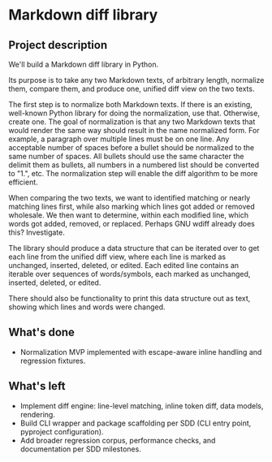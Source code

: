 # Markdown diff library

## Project description

We'll build a Markdown diff library in Python.

Its purpose is to take any two Markdown texts, of arbitrary length, normalize them, compare them, and produce one, unified diff view on the two texts.

The first step is to normalize both Markdown texts. If there is an existing, well-known Python library for doing the normalization, use that. Otherwise, create one. The goal of normalization is that any two Markdown texts that would render the same way should result in the name normalized form. For example, a paragraph over multiple lines must be on one line. Any acceptable number of spaces before a bullet should be normalized to the same number of spaces. All bullets should use the same character the delimit them as bullets, all numbers in a numbered list should be converted to "1.", etc. The normalization step will enable the diff algorithm to be more efficient.

When comparing the two texts, we want to identified matching or nearly matching lines first, while also marking which lines got added or removed wholesale. We then want to determine, within each modified line, which words got added, removed, or replaced. Perhaps GNU wdiff already does this? Investigate.

The library should produce a data structure that can be iterated over to get each line from the unified diff view, where each line is marked as unchanged, inserted, deleted, or edited. Each edited line contains an iterable over sequences of words/symbols, each marked as unchanged, inserted, deleted, or edited.

There should also be functionality to print this data structure out as text, showing which lines and words were changed.

## What's done

- Normalization MVP implemented with escape-aware inline handling and regression fixtures.

## What's left

- Implement diff engine: line-level matching, inline token diff, data models, rendering.
- Build CLI wrapper and package scaffolding per SDD (CLI entry point, pyproject configuration).
- Add broader regression corpus, performance checks, and documentation per SDD milestones.
